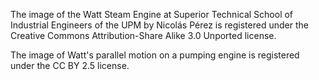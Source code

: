 The image of the Watt Steam Engine at Superior Technical School of Industrial Engineers of the UPM by Nicolás Pérez is registered under the Creative Commons Attribution-Share Alike 3.0 Unported license.

The image of Watt's parallel motion on a pumping engine is registered under the CC BY 2.5 license.



